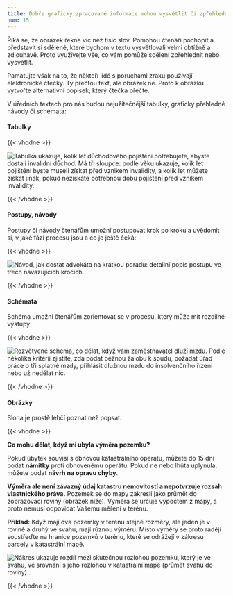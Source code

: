 ```yaml
---
title: Dobře graficky zpracované informace mohou vysvětlit či zpřehlednit sdělení
num: 15
---
```

Říká se, že obrázek řekne víc než tisíc slov. Pomohou čtenáři pochopit a představit si sdělené, které bychom v textu vysvětlovali velmi obtížně a zdlouhavě. Proto využívejte vše, co vám pomůže sdělení zpřehlednit nebo vysvětlit.

Pamatujte však na to, že někteří lidé s poruchami zraku používají elektronické čtečky. Ty přečtou text, ale obrázek ne. Proto k obrázku vytvořte alternativní popisek, který čtečka přečte.

V úředních textech pro nás budou nejužitečnější tabulky, graficky přehledné návody či schémata:

#### Tabulky

{{< vhodne >}}

![Tabulka ukazuje, kolik let důchodového pojištění potřebujete, abyste dostali invalidní důchod. Má tři sloupce: podle věku ukazuje, kolik let pojištění byste museli získat před vznikem invalidity, a kolik let můžete získat jinak, pokud nezískáte potřebnou dobu pojištění před vznikem invalidity.](https://www.ochrance.cz/srozumitelne/dobre_graficky_zpracovane_informace_mohou_vysvetlit_ci_zprehlednit_sdeleni/tabulka.png)

{{< /vhodne >}}

#### Postupy, návody

Postupy či návody čtenářům umožní postupovat krok po kroku a uvědomit si, v jaké fázi procesu jsou a co je ještě čeká:

{{< vhodne >}}

![Návod, jak dostat advokáta na krátkou poradu: detailní popis postupu ve třech navazujících krocích.](https://www.ochrance.cz/srozumitelne/dobre_graficky_zpracovane_informace_mohou_vysvetlit_ci_zprehlednit_sdeleni/navod.png)

{{< /vhodne >}}

#### Schémata

Schéma umožní čtenářům zorientovat se v procesu, který může mít rozdílné výstupy:

{{< vhodne >}}

![Rozvětvené schéma, co dělat, když vám zaměstnavatel dluží mzdu. Podle několika kritérií zjistíte, zda podat běžnou žalobu k soudu, požádat úřad práce o tři splatné mzdy, přihlásit dlužnou mzdu do insolvenčního řízení nebo už nedělat nic. ](https://www.ochrance.cz/srozumitelne/dobre_graficky_zpracovane_informace_mohou_vysvetlit_ci_zprehlednit_sdeleni/schema.png)

{{< /vhodne >}}

#### Obrázky

Slona je prostě lehčí poznat než popsat.

{{< vhodne >}}

**Co mohu dělat, když mi ubyla výměra pozemku?**

Pokud úbytek souvisí s obnovou katastrálního operátu, můžete do 15 dní podat **námitky** proti obnovenému operátu. Pokud ne nebo lhůta uplynula, můžete podat **návrh na opravu chyby**.

**Výměra ale není závazný údaj katastru nemovitostí a nepotvrzuje rozsah vlastnického práva.** Pozemek se do mapy zakreslí jako průmět do zobrazovací roviny (obrázek níže). Výměra se určuje výpočtem z mapy, a proto nemusí odpovídat Vašemu měření v terénu.

**Příklad:** Když mají dva pozemky v terénu stejné rozměry, ale jeden je v rovině a druhý ve svahu, mají různou výměru. Místo výměry se proto raději soustřeďte na hranice pozemků v terénu, které se odrážejí v zákresu parcely v katastrální mapě.

![Nákres ukazuje rozdíl mezi skutečnou rozlohou pozemku, který je ve svahu, ve srovnání s jeho rozlohou v katastrální mapě (průmět svahu do roviny)..](https://www.ochrance.cz/srozumitelne/dobre_graficky_zpracovane_informace_mohou_vysvetlit_ci_zprehlednit_sdeleni/pozemek_sam.png)

{{< /vhodne >}}